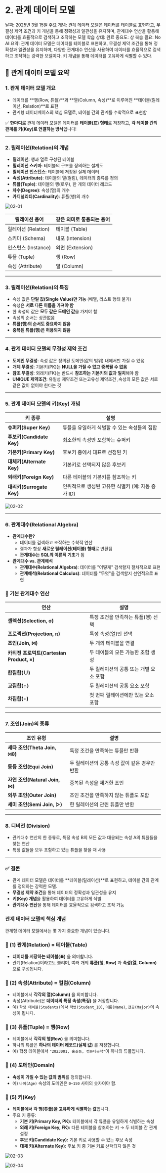 # 2. 관계 데이터 모델

날짜: 2025년 3월 15일
주요 개념: 관계 데이터 모델은 데이터를 테이블로 표현하고, 무결성 제약 조건과 키 개념을 통해 정확성과 일관성을 유지하며, 관계대수 연산을 활용해 데이터를 효율적으로 검색하고 조작하는 모델
학습 상태: 완료
중요도: 상
복습 필요: No
AI 요약: 관계 데이터 모델은 데이터를 테이블로 표현하고, 무결성 제약 조건을 통해 정확성과 일관성을 유지하며, 다양한 관계대수 연산을 사용하여 데이터를 효율적으로 검색하고 조작하는 강력한 모델이다. 키 개념을 통해 데이터를 고유하게 식별할 수 있다.

## 📌 **관계 데이터 모델 요약**

### **1. 관계 데이터 모델 개요**

- 데이터를 **행(Row, 튜플)**과 **열(Column, 속성)**로 이루어진 **테이블(릴레이션, Relation)**로 표현
- 관계형 데이터베이스의 핵심 모델로, 테이블 간의 관계를 수학적으로 표현함

✅ **한마디로** 관계 데이터 모델은 데이터를 **테이블(표) 형태**로 저장하고, **각 테이블 간의 관계를 키(Key)로 연결하는 방식**입니다!

---

### **2. 릴레이션(Relation)의 개념**

- **릴레이션**: 행과 열로 구성된 테이블
- **릴레이션 스키마**: 테이블의 구조를 정의하는 설계도
- **릴레이션 인스턴스**: 테이블에 저장된 실제 데이터
- **속성(Attribute)**: 테이블의 열(컬럼), 데이터의 종류를 정의
- **튜플(Tuple)**: 테이블의 행(로우), 한 개의 데이터 레코드
- **차수(Degree)**: 속성(열)의 개수
- **카디널리티(Cardinality)**: 튜플(행)의 개수

![02-01](https://github.com/user-attachments/assets/eab55074-be30-4599-9d70-ba2f8ef04368)

| 릴레이션 용어 | 같은 의미로 통용되는 용어 |
| --- | --- |
| 릴레이션 (Relation) | 테이블 (Table) |
| 스키마 (Schema) | 내포 (Intension) |
| 인스턴스 (Instance) | 외면 (Extension) |
| 튜플 (Tuple) | 행 (Row) |
| 속성 (Attribute) | 열 (Column) |

---

### **3. 릴레이션(Relation)의 특징**

- 속성 값은 **단일 값(Single Value)만 가능** (배열, 리스트 형태 불가)
- 속성은 **서로 다른 이름을 가져야 함**
- 한 속성의 값은 **모두 같은 도메인 값**을 가져야 함
- 속성의 순서는 상관없음
- **튜플(행)의 순서도 중요하지 않음**
- **중복된 튜플(행)은 허용되지 않음**

---

### **4. 관계 데이터 모델의 무결성 제약 조건**

- **도메인 무결성**: 속성 값은 정의된 도메인(값의 범위) 내에서만 가질 수 있음
- **개체 무결성**: 기본키(PK)는 **NULL을 가질 수 없고 중복될 수 없음**
- **참조 무결성**: 외래키(FK)는 반드시 **참조하는 기본키의 값과 일치**해야 함
- **UNIQUE 제약조건**: 유일성 제약조건 또는고유성 제약조건 ,속성의 모든 값은 서로 같은 값이 없어야 한다는 것

---

### **5. 관계 데이터 모델의 키(Key) 개념**

| 키 종류 | 설명 |
| --- | --- |
| **슈퍼키(Super Key)** | 튜플을 유일하게 식별할 수 있는 속성들의 집합  |
| **후보키(Candidate Key)** | 최소한의 속성만 포함하는 슈퍼키 |
| **기본키(Primary Key)** | 후보키 중에서 대표로 선정된 키 |
| **대체키(Alternate Key)** | 기본키로 선택되지 않은 후보키 |
| **외래키(Foreign Key)** | 다른 테이블의 기본키를 참조하는 키 |
| **대리키(Surrogate Key)** | 인위적으로 생성된 고유한 식별키 (예: 자동 증가 ID) |

![02-02](https://github.com/user-attachments/assets/2f0a1c85-f861-41ce-95d9-403c020d6b34)

---

### **6. 관계대수(Relational Algebra)**

- **관계대수란?**
    - 데이터를 검색하고 조작하는 수학적 연산
    - 결과가 항상 **새로운 릴레이션(테이블) 형태**로 반환됨
    - **관계대수는 SQL의 이론적 기초**가 됨
- **관계대수 vs. 관계해석**
    - **관계대수(Relational Algebra)**: 데이터를 "어떻게" 검색할지 절차적으로 표현
    - **관계해석(Relational Calculus)**: 데이터를 "무엇"을 검색할지 선언적으로 표현

### 📌 **기본 관계대수 연산**

| 연산 | 설명 |
| --- | --- |
| **셀렉션(Selection, σ)** | 특정 조건을 만족하는 튜플(행) 선택 |
| **프로젝션(Projection, π)** | 특정 속성(열)만 선택 |
| **조인(Join, ⨝)** | 두 개의 테이블을 연결 |
| **카티전 프로덕트(Cartesian Product, ×)** | 두 테이블의 모든 가능한 조합 생성 |
| **합집합(∪)** | 두 릴레이션의 공통 또는 개별 요소 포함 |
| **교집합(∩)** | 두 릴레이션의 공통 요소 포함 |
| **차집합(-)** | 첫 번째 릴레이션에만 있는 요소 포함 |

---

### **7. 조인(Join)의 종류**

| 조인 유형 | 설명 |
| --- | --- |
| **세타 조인(Theta Join, ⨝θ)** | 특정 조건을 만족하는 튜플만 반환 |
| **동등 조인(Equi Join)** | 두 릴레이션의 공통 속성 값이 같은 경우만 반환 |
| **자연 조인(Natural Join, ⋈)** | 중복된 속성을 제거한 조인 |
| **외부 조인(Outer Join)** | 조인 조건을 만족하지 않는 튜플도 포함 |
| **세미 조인(Semi Join, ▷)** | 한 릴레이션의 관련 튜플만 반환 |

---

### **8. 디비전 (Division)**

- 관계대수 연산의 한 종류로, 특정 속성 B의 모든 값과 대응되는 속성 A의 튜플들을 찾는 연산
- 특정 값들을 모두 포함하고 있는 튜플을 찾을 때 사용

---

### **✅ 결론**

- 관계 데이터 모델은 데이터를 **테이블(릴레이션)**로 표현하고, 테이블 간의 관계를 정의하는 강력한 모델.
- **무결성 제약 조건**을 통해 데이터의 정확성과 일관성을 유지
- **키(Key) 개념**을 활용하여 데이터를 고유하게 식별
- **관계대수 연산**을 통해 데이터를 효율적으로 검색하고 조작 가능

### **관계 데이터 모델의 핵심 개념**

관계형 데이터 모델에서는 몇 가지 중요한 개념이 있습니다.

### **📌 (1) 관계(Relation) = 테이블(Table)**

- **데이터를 저장하는 테이블(표)** 을 의미합니다.
- 관계(Relation)이라고도 불리며, 여러 개의 **튜플(행, Row)** 과 **속성(열, Column)** 으로 구성됩니다.

### **📌 (2) 속성(Attribute) = 컬럼(Column)**

- 테이블에서 **각각의 열(Column)** 을 의미합니다.
- 속성(Attribute)은 **데이터의 특정 속성(특징)** 을 저장합니다.
- 예) `학생 테이블(Students)`에서 `학번(Student_ID)`, `이름(Name)`, `전공(Major)`이 속성이 됩니다.

### **📌 (3) 튜플(Tuple) = 행(Row)**

- 테이블에서 **각각의 행(Row)** 을 의미합니다.
- 하나의 튜플은 **하나의 데이터 레코드(실제 값)** 를 저장합니다.
- 예) 학생 테이블에서 `"2023001, 홍길동, 컴퓨터공학"`이 하나의 튜플입니다.

### **📌 (4) 도메인(Domain)**

- **속성이 가질 수 있는 값의 범위**를 정의합니다.
- 예) `나이(Age)` 속성의 도메인은 `0~150` 사이의 숫자여야 함.

### **📌 (5) 키(Key)**

- **테이블에서 각 행(튜플)을 고유하게 식별하는 값**입니다.
- 주요 키 종류:
    - **기본 키(Primary Key, PK):** 테이블에서 각 튜플을 유일하게 식별하는 속성
    - **외래 키(Foreign Key, FK):** 다른 테이블을 참조하는 키 → 두 테이블 간 관계 설정
    - **후보 키(Candidate Key):** 기본 키로 사용할 수 있는 후보 속성
    - **대체 키(Alternate Key):** 후보 키 중 기본 키로 선택되지 않은 것


![02-03](https://github.com/user-attachments/assets/63a7ddda-0f18-4329-aa22-c0d6fff44052)

![02-04](https://github.com/user-attachments/assets/186f1412-fa74-46b2-ba39-4dd82a23e59a)
